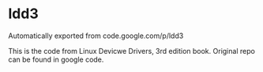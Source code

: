 # ldd3
Automatically exported from code.google.com/p/ldd3

This is the code from Linux Devicwe Drivers, 3rd edition book. Original repo can be found in google code.
